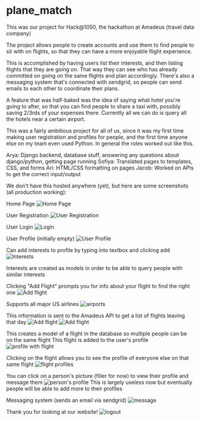 plane_match
===========

This was our project for Hack@1050, the hackathon at Amadeus (travel data company)

The project allows people to create accounts and use them to find people to sit with on flights, so that they can have 
a more enjoyable flight experience.

This is accomplished by having users list their interests, and then listing flights that they are going on. That way 
they can see who has already committed on going on the same flights and plan accordingly. There's also a messaging
system that's connected with sendgrid, so people can send emails to each other to coordinate their plans.

A feature that was half-baked was the idea of saying what hotel you're going to after, so that you can find people to 
share a taxi with, possibly saving 2/3rds of your expenses there. Currently all we can do is query all the hotels
near a certain airport.

This was a fairly ambitious project for all of us, since it was my first time making user registration and profiles for
people, and the first time anyone else on my team even used Python. In general the roles worked out like this.

Arya: Django backend, database stuff, answering any questions about django/python, getting page running
Sofiya: Translated pages to templates, CSS, and forms
Ari: HTML/CSS formatting on pages
Jacob: Worked on APIs to get the correct input/output

We don't have this hosted anywhere (yet), but here are some screenshots (all production working):

Home Page
![Home Page](http://i.imgur.com/W98ZSqY.png "Home Page")

User Registration
![User Registration](http://i.imgur.com/2KrW1OB.png "User Registration")

User Login
![Login](http://i.imgur.com/AsWDh3K.png)

User Profile (initially empty)
![User Profile](http://i.imgur.com/3qYI6CN.png )

Can add interests to profile by typing into textbox and clicking add
![Interests](http://i.imgur.com/zmzEiM9.png)

Interests are created as models in order to be able to query people with similar interests

Clicking "Add Flight" prompts you for info about your flight to find the right one
![Add flight](http://i.imgur.com/Hx1XHXK.png)

Supports all major US airlines
![airports](http://i.imgur.com/QxN3vMp.png)

This information is sent to the Amadeus API to get a list of flights leaving that day
![Add flight](http://i.imgur.com/idivZTe.png)
![Add flight](http://i.imgur.com/620GMes.png)

This creates a model of a flight in the database so multiple people can be on the same flight
This flight is added to the user's profile
![profile with flight](http://i.imgur.com/jP8HH8J.png)

Clicking on the flight allows you to see the profile of everyone else on that same flight
![flight profiles](http://i.imgur.com/Opbu8en.png)

You can click on a person's picture (filler for now) to view their profile and message them
![person's profile](http://i.imgur.com/NXpUQRb.png)
This is largely useless now but eventually people will be able to add more to their profiles

Messaging system (sends an email via sendgrid)
![message](http://i.imgur.com/S7SFBru.png)

Thank you for looking at our website!
![logout](http://i.imgur.com/4vQ0gds.png)
